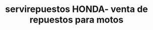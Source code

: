 ---
title: "servirepuestos HONDA- venta de repuestos para motos"
url: /cucuta/servirepuestos-honda-venta-de-repuestos-para-motos/
shop: reparación de automóviles
---